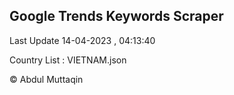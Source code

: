 

## Google Trends Keywords Scraper 
 
Last Update 14-04-2023 , 04:13:40

Country List :
VIETNAM.json



© Abdul Muttaqin 
